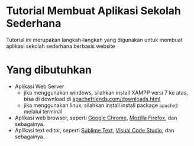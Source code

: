 # Tutorial Membuat Aplikasi Sekolah Sederhana

Tutorial ini merupakan langkah-langkah yang digunakan untuk membuat aplikasi sekolah sederhana berbasis website

# Yang dibutuhkan
* Aplikasi Web Server
    * jika menggunakan windows, silahkan install XAMPP versi 7 ke atas, bisa di download di [apachefriends.com/downloads.html](https://www.apachefriends.org/download.html)
    * jika menggunakan linux, silahkan install install package ``apache2`` melalui terminal
* Aplikasi web browser, seperti [Google Chrome](https://www.google.com/chrome/), [Mozilla Firefox](https://www.mozilla.org/en-US/firefox/new/), dan sebagainya.
* Aplikasi text editor, seperti [Sublime Text](https://www.sublimetext.com/download), [Visual Code Studio](https://code.visualstudio.com/download), dan sebagainya.


